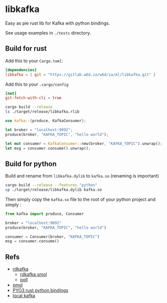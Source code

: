 # libkafka

Easy as pie rust lib for Kafka with python bindings.

<!-- ![](./libkafka.jpg) -->

See usage examples in `./tests` directory.

## Build for rust

Add this to your `Cargo.toml`:

```toml
[dependencies]
libkafka = { git = "https://gitlab.w6d.io/w6d/ia/ml/libkafka.git" }
```

Add this to your `.cargo/config`

```toml
[net]
git-fetch-with-cli = true
```

```bash
cargo build --release
ls ./target/release/libkafka.rlib
```

```rust
use kafka::{produce, KafkaConsumer};

let broker = "localhost:9092";
produce(broker, "KAFKA_TOPIC", "hello world");

let mut consumer = KafkaConsumer::new(broker, "KAFKA_TOPIC").unwrap();
let msg = consumer.consume().unwrap();
```

## Build for python

Build and rename from `libkafka.dylib` to `kafka.so` (renaming is important)
```bash
cargo build --release --features "python"
cp ./target/release/libkafka.dylib kafka.so
```

Then simply copy the `kafka.so` file to the root of your python project and simply :

```python
from kafka import produce, Consumer

broker = "localhost:9092"
produce(broker, "KAFKA_TOPIC", "hello world")

consumer = Consumer(broker, "KAFKA_TOPIC")
msg = consumer.consume()
```

## Refs

* [rdkafka](https://github.com/fede1024/rust-rdkafka)
    * [rdkafka smol](https://github.com/fede1024/rust-rdkafka/blob/master/examples/smol_runtime.rs)
    * [poll](https://docs.rs/rdkafka/0.24.0/rdkafka/consumer/base_consumer/struct.BaseConsumer.html#method.poll)
* [smol](https://github.com/stjepang/smol)
* [PYO3 rust python bindings](https://github.com/PyO3/pyo3)
* [local kafka](https://kafka.apache.org/quickstart)
